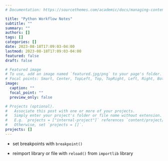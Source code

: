 ```yaml
---
# Documentation: https://sourcethemes.com/academic/docs/managing-content/

title: "Python Workflow Notes"
subtitle: ""
summary: ""
authors: []
tags: []
categories: []
date: 2023-08-18T17:09:03-04:00
lastmod: 2023-08-18T17:09:03-04:00
featured: false
draft: false

# Featured image
# To use, add an image named `featured.jpg/png` to your page's folder.
# Focal points: Smart, Center, TopLeft, Top, TopRight, Left, Right, BottomLeft, Bottom, BottomRight.
image:
  caption: ""
  focal_point: ""
  preview_only: false

# Projects (optional).
#   Associate this post with one or more of your projects.
#   Simply enter your project's folder or file name without extension.
#   E.g. `projects = ["internal-project"]` references `content/project/deep-learning/index.md`.
#   Otherwise, set `projects = []`.
projects: []
---
```



* set breakpoints with `breakpoint()`

* reimport library or file with `reload()` from `importlib` library
